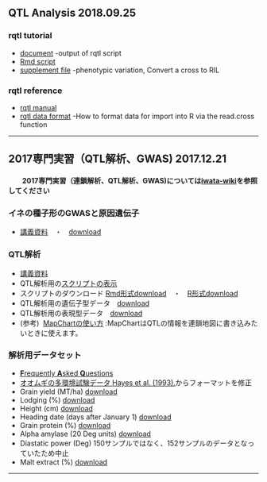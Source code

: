 ## QTL Analysis 2018.09.25
### rqtl tutorial
- [document](https://s3-ap-northeast-1.amazonaws.com/hkanegae/lecturematerials/rqtl_tutorial180925/rqtl_tutorial180925.html)  -output of rqtl script
- [Rmd script](https://github.com/hkanegae/lecturematerials/blob/master/rqtl_tutorial180925/rqtl_tutorial180925.Rmd) 
- [supplement file](https://github.com/hkanegae/lecturematerials/blob/master/rqtl_tutorial180925/rqtl_tutorial180925.pdf) -phenotypic variation, Convert a cross to RIL

### rqtl reference
- [rqtl manual](http://www.rqtl.org/manual/qtl-manual.pdf)
- [rqtl data format](http://www.rqtl.org/sampledata/) -How to format data for import into R via the read.cross function

***

## 2017専門実習（QTL解析、GWAS) 2017.12.21 
#### 　　2017専門実習（連鎖解析、QTL解析、GWAS)については[iwata-wiki](https://sites.google.com/a/ut-biomet.org/iwata-wiki/xue-sheng-shi-xi2017-lian-suo-jie-xi-qtl-jie-xi-gwas)を参照してください　
### イネの種子形のGWASと原因遺伝子　
 - [講義資料](https://github.com/hkanegae/lecturematerials/blob/master/GWAS_exercise_171221.pdf)　・　[download](https://s3-ap-northeast-1.amazonaws.com/hkanegae/lecturematerials/GWAS_exercise_171221.pdf)
### QTL解析 
 - [講義資料](https://s3-ap-northeast-1.amazonaws.com/hkanegae/lecturematerials/rqtl.html)
 - QTL解析用の[スクリプトの表示](https://github.com/hkanegae/lecturematerials/blob/master/tutorial171221/rqtl.Rmd)
 - スクリプトのダウンロード [Rmd形式download](https://s3-ap-northeast-1.amazonaws.com/hkanegae/lecturematerials/tutorial171221/rqtl.Rmd)　・　[R形式download](https://s3-ap-northeast-1.amazonaws.com/hkanegae/lecturematerials/tutorial171221/rqtl.R)
 - QTL解析用の遺伝子型データ　[download](https://s3-ap-northeast-1.amazonaws.com/hkanegae/lecturematerials/tutorial171221/geno_bc.csv)
 - QTL解析用の表現型データ　[download](https://s3-ap-northeast-1.amazonaws.com/hkanegae/lecturematerials/tutorial171221/yield.csv)   
 - (参考)  [MapChartの使い方](https://github.com/hkanegae/lecturematerials/blob/master/MapChart.pdf) :MapChartはQTLの情報を連鎖地図に書き込みたいときに使えます。
### 解析用データセット
  - [**F**requently **A**sked **Q**uestions](https://github.com/hkanegae/lecturematerials/blob/master/FAQ.md) 
  - [オオムギの多環境試験データ Hayes et al. (1993).](https://wheat.pw.usda.gov/ggpages/SxM/phenotypes.html)からフォーマットを修正
  - Grain yield (MT/ha) [download](https://s3-ap-northeast-1.amazonaws.com/hkanegae/lecturematerials/data/yield.csv)
  - Lodging (%) [download](https://s3-ap-northeast-1.amazonaws.com/hkanegae/lecturematerials/data/lodging.csv)
  - Height (cm) [download](https://s3-ap-northeast-1.amazonaws.com/hkanegae/lecturematerials/data/height.csv)
  - Heading date (days after January 1) [download](https://s3-ap-northeast-1.amazonaws.com/hkanegae/lecturematerials/data/heading.csv)
  - Grain protein (%) [download](https://s3-ap-northeast-1.amazonaws.com/hkanegae/lecturematerials/data/grain.csv)
  - Alpha amylase (20 Deg units) [download](https://s3-ap-northeast-1.amazonaws.com/hkanegae/lecturematerials/data/amylase.csv)
  - Diastatic power (Deg) 150サンプルではなく、152サンプルのデータとなっていたため中止
  - Malt extract (%) [download](https://s3-ap-northeast-1.amazonaws.com/hkanegae/lecturematerials/data/malt.csv)
***
